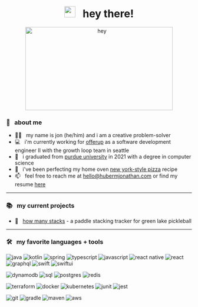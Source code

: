 <h1 align="center"><img src="https://media.giphy.com/media/hvRJCLFzcasrR4ia7z/giphy.gif" width="30px"> &nbsp; hey there!</h1>
<p align="center"><img src="hey.gif" width="400" height="225" title="hey" alt="hey"></p>

### 👤 &nbsp; about me
- 👨‍💻 &nbsp; my name is jon (he/him) and i am a creative problem-solver
- 💻 &nbsp; i'm currently working for [offerup](https://offerup.com) as a software development engineer II with the growth loop team in seattle
- 🚂 &nbsp; i graduated from [purdue university](https://purdue.edu) in 2021 with a degree in computer science
- 🍕 &nbsp; i've been perfecting my home oven [new york-style pizza](https://raw.githubusercontent.com/hubermjonathan/hubermjonathan/main/pizza.JPEG) recipe
- 📫 &nbsp; feel free to reach me at hello@hubermjonathan.com or find my resume [here](https://github.com/hubermjonathan/hubermjonathan/blob/main/resume.pdf)

---

### 📚 &nbsp; my current projects

- 🥒 &nbsp; [how many stacks](https://github.com/hubermjonathan/discord-bot) - a paddle stacking tracker for green lake pickleball

---

### 🛠 &nbsp; my favorite languages + tools
![java](https://img.shields.io/badge/java-ED8B00?style=for-the-badge&logo=openjdk&logoColor=white)
![kotlin](https://img.shields.io/badge/kotlin-0095D5?&style=for-the-badge&logo=kotlin&logoColor=white)
![spring](https://img.shields.io/badge/spring-6DB33F?style=for-the-badge&logo=spring&logoColor=white)
![typescript](https://img.shields.io/badge/typescript-007ACC.svg?style=for-the-badge&logo=typescript&logoColor=white)
![javascript](https://img.shields.io/badge/javascript-F7DF1E?style=for-the-badge&logo=javascript&logoColor=black)
![react native](https://img.shields.io/badge/react_native-20232a.svg?style=for-the-badge&logo=react&logoColor=%2361DAFB)
![react](https://img.shields.io/badge/react-20232a.svg?style=for-the-badge&logo=react&logoColor=%2361DAFB)
![graphql](https://img.shields.io/badge/-graphql-E10098?style=for-the-badge&logo=graphql&logoColor=white)
![swift](https://img.shields.io/badge/swift-FA7343?style=for-the-badge&logo=swift&logoColor=white)
![swiftui](https://img.shields.io/badge/swiftui-0897FE?style=for-the-badge&logo=swift&logoColor=white)

![dynamodb](https://img.shields.io/badge/amazon%20dynamodb-4053D6?style=for-the-badge&logo=amazon%20dynamodb&logoColor=white)
![sql](https://img.shields.io/badge/sql-20232a.svg?style=for-the-badge&logo=sql&logoColor=%2361DAFB)
![postgres](https://img.shields.io/badge/postgresql-316192?style=for-the-badge&logo=postgresql&logoColor=white)
![redis](https://img.shields.io/badge/redis-DD0031.svg?&style=for-the-badge&logo=redis&logoColor=white)

![terraform](https://img.shields.io/badge/terraform-5835CC.svg?style=for-the-badge&logo=terraform&logoColor=white)
![docker](https://img.shields.io/badge/docker-0db7ed.svg?style=for-the-badge&logo=docker&logoColor=white)
![kubernetes](https://img.shields.io/badge/kubernetes-2f6ce6.svg?style=for-the-badge&logo=kubernetes&logoColor=white)
![junit](https://img.shields.io/badge/junit-4D9507?style=for-the-badge&logo=junit5&logoColor=white)
![jest](https://img.shields.io/badge/jest-323330?style=for-the-badge&logo=Jest&logoColor=white)

![git](https://img.shields.io/badge/git-E44C30?style=for-the-badge&logo=git&logoColor=white)
![gradle](https://img.shields.io/badge/Gradle-02303A.svg?style=for-the-badge&logo=Gradle&logoColor=white)
![maven](https://img.shields.io/badge/maven-C71A36?style=for-the-badge&logo=apache%20maven&logoColor=white)
![aws](https://img.shields.io/badge/aws-FF9900?style=for-the-badge&logo=amazonwebservices&logoColor=white)
